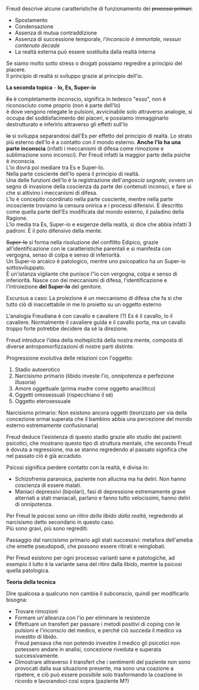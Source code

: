 Freud descrive alcune caratteristiche di funzionamento dei ~~processi primari~~:  

- Spostamento
- Condensazione
- Assenza di mutua contraddizione
- Assenza di successione temporale, *l'inconscio è immortale, nessun contenuto decade* 
- La realtà esterna può essere sostituita dalla realtà interna 

Se siamo molto sotto stress o drogati possiamo regredire a principio del piacere.  
Il principio di realtà si sviluppo grazie al principio dell'io.  

**La seconda topica** - **Io, Es, Super-io**  

~~Es~~ è completamente inconscio, significa in tedesco "esso", non è riconosciuto come proprio (non è parte dell'Io)  
è dove vengono relegate le pulsioni, avvicinabile solo attraverso analogie, si occupa del soddisfacimento dei piaceri, e possiamo immagginarlo destrutturato e inferirlo attraverso gli effetti sull'Io

~~Io~~ si sviluppa separandosi dall'Es per effetto del principio di realtà. Lo strato più esterno dell'Io è a contatto con il mondo esterno. **Anche l'Io ha una parte inconscia** (infatti i meccanismi di difesa come rimozione e sublimazione sono inconsci). Per Freud infatti la maggior parte della psiche è inconscia.  
L'io dovrà poi mediare tra Es e Super-Io.  
Nella parte cosciente dell'Io opera il principio di realtà.  
Una delle funzioni dell'Io è la registrazione dell'*angoscia segnale*, ovvero un segno di invasione della coscienza da parte dei contenuti inconsci, e fare sì che si attivino i meccanismi di difesa.  
L'Io è concepito coordinato nella parte cosciente, mentre nella parte incosciente troviamo la censura onirica e i processi difensivi. 
È descritto come quella parte dell'Es modificata dal mondo esterno, il paladino della Ragione.  
L'Io media tra Es, Super-io e esigenze della realtà, si dice che abbia infatti 3 padroni. È il polo difensivo della mente.  

~~Super-Io~~ si forma nella risoluzione del conflitto Edipico, grazie all'identificazione con le caratteristiche parentali e si manifesta con vergogna, senso di colpa e senso di inferiorità.  
Un Super-io arcaico è patologico, mentre uno psicopatico ha un Super-io sottosviluppato.  
È un'istanza vigilante che punisce l"io con vergogna, colpa e senso di inferiorità. Nasce con dei meccanismi di difesa, l'identificazione e l'introiezione **del Super-Io** del genitore.  

Excursus a caso: La proiezione è un meccanismo di difesa che fa sì che tutto ciò di inaccettabile in me lo proietto su un oggetto esterno

L'analogia Freudiana è con cavallo e cavaliere (?) Es è il cavallo, Io il cavaliere. Normalmente il cavaliere guida e il cavallo porta, ma un cavallo troppo forte potrebbe decidere da sé la direzione.  

Freud introduce l'idea della molteplicità della nostra mente, composta di diverse antropomorfizzazioni di nostre parti distinte.  

Progressione evolutiva delle relazioni con l'oggetto:  

1. Stadio autoerotico
2. Narcisismo primario (libido investe l'io, onnipotenza e perfezione illusoria)
3. Amore oggettuale (prima madre come oggetto anaclitico)
4. Oggetti omosessuali (rispecchiano il sé)
5. Oggetto eterosessuale

Narcisismo primario: Non esistono ancora oggetti (teorizzato per via della concezione ormai superata che il bambino abbia una percezione del mondo esterno estremamente confusionaria)  

Freud deduce l'esistenza di questo stadio grazie allo studio dei pazienti psicotici, che mostrano questo tipo di struttura mentale, che secondo Freud è dovuta a regressione, ma se stanno regredendo al passato significa che nel passato ciò è già accaduto.  

Psicosi significa perdere contatto con la realtà, è divisa in:  

- Schizofrenia paranoica, paziente non allucina ma ha deliri. Non hanno coscienza di essere malati.
- Maniaci depressivi (bipolari), fasi di depressione estremamente grave alternati a stati maniacali, parlano e fanno tutto velocissimi, hanno deliri di onnipotenza.  

Per Freud le psicosi sono un *ritiro della libido dalla realtà*, regredendo al narcisismo detto secondario in questo caso.  
Più sono gravi, più sono regrediti.  

Passaggio dal narcisismo primario agli stati successivi: metafora dell'ameba che emette pseudopodi, che possono essere ritirati e reinglobati.  

Per Freud esistono per ogni processo varianti sane e patologiche, ad esempio il lutto è la variante sana del ritiro dalla libido, mentre la psicosi quella patologica.  

**Teoria della tecnica**  

Dire qualcosa a qualcuno non cambia il subconscio, quindi per modificarlo bisogna:  

- Trovare rimozioni
- Formare un'alleanza con l'io per eliminare le resistenze
- Effettuare un transfert per passare i metodi positivi di coping con le pulsioni e l'inconscio del medico, e perché ciò succeda il medico va investito di libido.  
Freud pensava che non potendo investire il medico gli psicotici non potessero andare in analisi, concezione riveduta e superata successivamente.
- Dimostrare attraverso il transfert che i sentimenti del paziente non sono provocati dalla sua situazione presente, ma sono una coazione a ripetere, e ciò può essere possibile solo trasformando la coazione in ricordo e lavorandoci così sopra (paziente M?)




